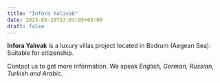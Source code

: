 ```yaml
---
title: "Infora Yalıvak"
date: 2023-05-28T17:03:05+03:00
draft: false
---
```


**Infora Yalıvak** is a luxury villas project located in Bodrum (Aegean Sea).
Suitable for citizenship.

Contact us to get more information.
We speak *English, German, Russian, Turkish and Arabic*.
